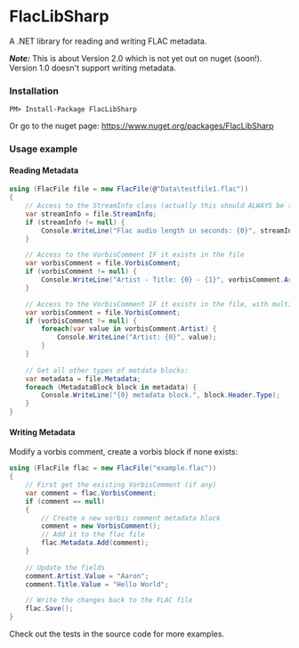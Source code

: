 # FlacLibSharp

A .NET library for reading and writing FLAC metadata.

***Note:*** This is about Version 2.0 which is not yet out on nuget (soon!). Version 1.0 doesn't support writing metadata.

### Installation

    PM> Install-Package FlacLibSharp

Or go to the nuget page: https://www.nuget.org/packages/FlacLibSharp

### Usage example

#### Reading Metadata

```csharp
using (FlacFile file = new FlacFile(@"Data\testfile1.flac"))
{
    // Access to the StreamInfo class (actually this should ALWAYS be there ...)
    var streamInfo = file.StreamInfo;
    if (streamInfo != null) {
        Console.WriteLine("Flac audio length in seconds: {0}", streamInfo.Duration);
    }

    // Access to the VorbisComment IF it exists in the file
    var vorbisComment = file.VorbisComment;
    if (vorbisComment != null) {
        Console.WriteLine("Artist - Title: {0} - {1}", vorbisComment.Artist.Value, vorbisComment.Title.Value);
    }

    // Access to the VorbisComment IF it exists in the file, with multiple values for a single field
    var vorbisComment = file.VorbisComment;
    if (vorbisComment != null) {
        foreach(var value in vorbisComment.Artist) {
            Console.WriteLine("Artist: {0}", value);
        }
    }
    
    // Get all other types of metdata blocks:
    var metadata = file.Metadata;
    foreach (MetadataBlock block in metadata) {
        Console.WriteLine("{0} metadata block.", block.Header.Type);
    }
}
```

#### Writing Metadata

Modify a vorbis comment, create a vorbis block if none exists:

```csharp
using (FlacFile flac = new FlacFile("example.flac"))
{
    // First get the existing VorbisComment (if any)
    var comment = flac.VorbisComment;
    if (comment == null)
    {
        // Create a new vorbis comment metadata block
        comment = new VorbisComment();
        // Add it to the flac file
        flac.Metadata.Add(comment);
    }
    
    // Update the fields
    comment.Artist.Value = "Aaron";
    comment.Title.Value = "Hello World";

    // Write the changes back to the FLAC file
    flac.Save();
}
```

Check out the tests in the source code for more examples.
